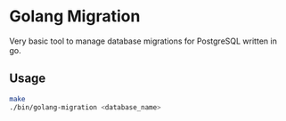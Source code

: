 # Golang Migration

Very basic tool to manage database migrations for PostgreSQL written in go.

## Usage

```bash
make
./bin/golang-migration <database_name>
```
